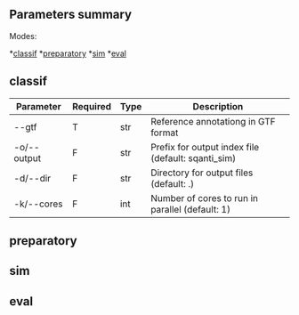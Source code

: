 ## Parameters summary

Modes:

*[classif](#classif)
*[preparatory](#prep)
*[sim](#sim)
*[eval](#eval)


## <a name="classif"></a>classif

| Parameter | Required | Type | Description |
| --- | --- | --- | --- |
| --gtf | T | str | Reference annotationg in GTF format |
| -o/--output | F | str | Prefix for output index file (default: sqanti_sim) |
| -d/--dir | F | str | Directory for output files (default: .) |
| -k/--cores | F | int | Number of cores to run in parallel (default: 1) |

## <a name="prep"></a>preparatory

## <a name="sim"></a>sim

## <a name="eval"></a>eval
